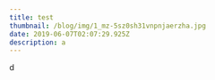 ```yaml
---
title: test
thumbnail: /blog/img/1_mz-5sz0sh31vnpnjaerzha.jpg
date: 2019-06-07T02:07:29.925Z
description: a
---
```

d
